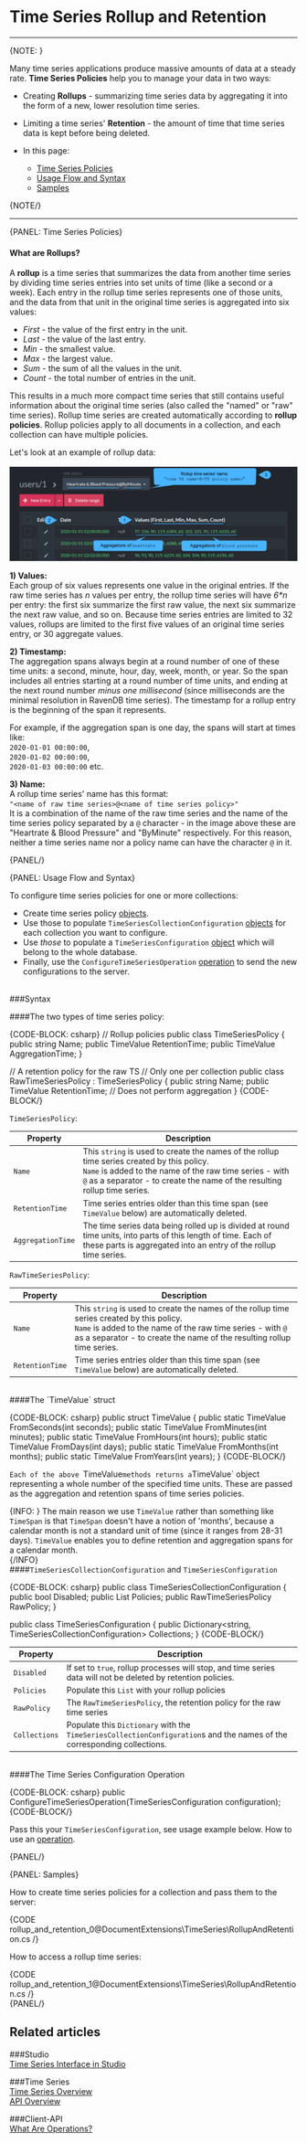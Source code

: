 ﻿# Time Series Rollup and Retention
---

{NOTE: }

Many time series applications produce massive amounts of data at a steady rate. 
**Time Series Policies** help you to manage your data in two ways:  

* Creating **Rollups** - summarizing time series data by aggregating it into the 
form of a new, lower resolution time series.  

* Limiting a time series' **Retention** - the amount of time that time series data 
is kept before being deleted.  

* In this page:  
  * [Time Series Policies](../../document-extensions/timeseries/rollup-and-retention#time-series-policies)  
  * [Usage Flow and Syntax](../../document-extensions/timeseries/rollup-and-retention#usage-flow-and-syntax)  
  * [Samples](../../document-extensions/timeseries/rollup-and-retention#samples)  

{NOTE/}

---

{PANEL: Time Series Policies}  

#### What are Rollups?

A **rollup** is a time series that summarizes the data from another time series 
by dividing time series entries into set units of time (like a second or a week). 
Each entry in the rollup time series represents one of those units, and the data 
from that unit in the original time series is aggregated into six values:  

* *First* - the value of the first entry in the unit.  
* *Last* - the value of the last entry.  
* *Min* - the smallest value.  
* *Max* - the largest value.  
* *Sum* - the sum of all the values in the unit.  
* *Count* - the total number of entries in the unit.  

This results in a much more compact time series that still contains useful 
information about the original time series (also called the "named" or "raw" 
time series). Rollup time series are created automatically according to 
**rollup policies**. Rollup policies apply to all documents in a collection, and 
each collection can have multiple policies.  

Let's look at an example of rollup data:  
<br/>
!["Rollup time series entries"](images/rollup-1.png "A rollup time series' entries")

**1) Values:**  
Each group of six values represents one value in the original entries. If the raw 
time series has *n* values per entry, the rollup time series will have _6*n_ per entry: 
the first six summarize the first raw value, the next six summarize the next raw value, 
and so on. Because time series entries are limited to 32 values, rollups are limited to 
the first five values of an original time series entry, or 30 aggregate values.  

**2) Timestamp:**  
The aggregation spans always begin at a round number of one of these time units: a 
second, minute, hour, day, week, month, or year. So the span includes all entries 
starting at a round number of time units, and ending at the next round number *minus 
one millisecond* (since milliseconds are the minimal resolution in RavenDB 
time series). The timestamp for a rollup entry is the beginning of the span it 
represents.  

For example, if the aggregation span is one day, the spans will start at times like:  
`2020-01-01 00:00:00`,  
`2020-01-02 00:00:00`,  
`2020-01-03 00:00:00` etc.  

**3) Name:**  
A rollup time series' name has this format:  
`"<name of raw time series>@<name of time series policy>"`  
It is a combination of the name of the raw time series and the name of the 
time series policy separated by a `@` character - in the image above these are 
"Heartrate & Blood Pressure" and "ByMinute" respectively. For this reason, neither 
a time series name nor a policy name can have the character `@` in it.

{PANEL/}

{PANEL: Usage Flow and Syntax}  

To configure time series policies for one or more collections:  

* Create time series policy [objects](../../document-extensions/timeseries/rollup-and-retention#the-two-types-of-time-series-policy).  
* Use those to populate `TimeSeriesCollectionConfiguration` [objects](../../document-extensions/timeseries/rollup-and-retention#and-) 
for each collection you want to configure.  
* Use _those_ to populate a `TimeSeriesConfiguration` [object](../../document-extensions/timeseries/rollup-and-retention#and-) 
which will belong to the whole database.  
* Finally, use the `ConfigureTimeSeriesOperation` [operation](../../document-extensions/timeseries/rollup-and-retention#the-time-series-configuration-operation) 
to send the new configurations to the server.  
<br/>
###Syntax  

####The two types of time series policy:

{CODE-BLOCK: csharp}
// Rollup policies
public class TimeSeriesPolicy
{
    public string Name;
    public TimeValue RetentionTime;
    public TimeValue AggregationTime;
}

// A retention policy for the raw TS
// Only one per collection
public class RawTimeSeriesPolicy : TimeSeriesPolicy
{
    public string Name;
    public TimeValue RetentionTime;
    // Does not perform aggregation
}
{CODE-BLOCK/}

`TimeSeriesPolicy`:  

| Property | Description |
| - | - |
| `Name` | This `string` is used to create the names of the rollup time series created by this policy.<br/>`Name` is added to the name of the raw time series - with `@` as a separator - to create the name of the resulting rollup time series. |
| `RetentionTime` | Time series entries older than this time span (see `TimeValue` below) are automatically deleted. |
| `AggregationTime` | The time series data being rolled up is divided at round time units, into parts of this length of time. Each of these parts is aggregated into an entry of the rollup time series. |

`RawTimeSeriesPolicy`:  

| Property | Description |
| - | - |
| `Name` | This `string` is used to create the names of the rollup time series created by this policy.<br/>`Name` is added to the name of the raw time series - with `@` as a separator - to create the name of the resulting rollup time series. |
| `RetentionTime` | Time series entries older than this time span (see `TimeValue` below) are automatically deleted. |
<br/>
####The `TimeValue` struct

{CODE-BLOCK: csharp}
public struct TimeValue
{
    public static TimeValue FromSeconds(int seconds);
    public static TimeValue FromMinutes(int minutes);
    public static TimeValue FromHours(int hours);
    public static TimeValue FromDays(int days);
    public static TimeValue FromMonths(int months);
    public static TimeValue FromYears(int years);
}
{CODE-BLOCK/}

`Each of the above `TimeValue` methods returns a `TimeValue` object representing a 
whole number of the specified time units. These are passed as the aggregation and 
retention spans of time series policies.  

{INFO: }
The main reason we use `TimeValue` rather than something like `TimeSpan` is that 
`TimeSpan` doesn't have a notion of 'months', because a calendar month is not a 
standard unit of time (since it ranges from 28-31 days). `TimeValue` enables you 
to define retention and aggregation spans for a calendar month.  
{/INFO}
<br/>
####`TimeSeriesCollectionConfiguration` and `TimeSeriesConfiguration`

{CODE-BLOCK: csharp}
public class TimeSeriesCollectionConfiguration
{
    public bool Disabled;
    public List<TimeSeriesPolicy> Policies;
    public RawTimeSeriesPolicy RawPolicy;
}

public class TimeSeriesConfiguration
{
    public Dictionary<string, TimeSeriesCollectionConfiguration> Collections;
}
{CODE-BLOCK/}

| Property | Description |
| - | - |
| `Disabled` | If set to `true`, rollup processes will stop, and time series data will not be deleted by retention policies. |
| `Policies` | Populate this `List` with your rollup policies |
| `RawPolicy` | The `RawTimeSeriesPolicy`, the retention policy for the raw time series |
| `Collections` | Populate this `Dictionary` with the `TimeSeriesCollectionConfiguration`s and the names of the corresponding collections. |
<br/>
####The Time Series Configuration Operation

{CODE-BLOCK: csharp}
public ConfigureTimeSeriesOperation(TimeSeriesConfiguration configuration);
{CODE-BLOCK/}

Pass this your `TimeSeriesConfiguration`, see usage example below. How to use an [operation](../../client-api/operations/what-are-operations).

{PANEL/}

{PANEL: Samples}

How to create time series policies for a collection and pass them to the server:  

{CODE rollup_and_retention_0@DocumentExtensions\TimeSeries\RollupAndRetention.cs /}  

How to access a rollup time series:  

{CODE rollup_and_retention_1@DocumentExtensions\TimeSeries\RollupAndRetention.cs /}  
{PANEL/}

## Related articles  
###Studio  
[Time Series Interface in Studio]()

###Time Series  
[Time Series Overview](../../document-extensions/timeseries/overview)  
[API Overview](../../document-extensions/timeseries/client-api/api-overview)  

###Client-API  
[What Are Operations?](../../client-api/operations/what-are-operations)

